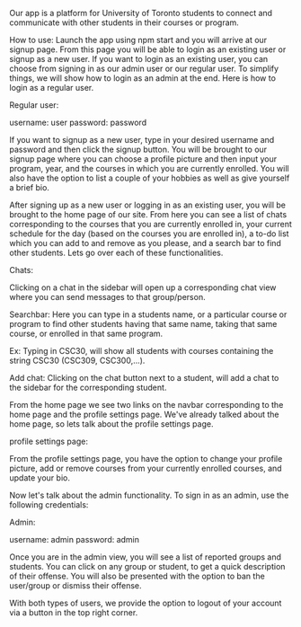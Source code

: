 Our app is a platform for University of Toronto students to connect
and communicate with other students in their courses or program.

How to use:
Launch the app using npm start and you will arrive at our signup page. From this page you will be able to 
login as an existing user or signup as a new user. If you want to login as 
an existing user, you can choose from signing in as our admin user or 
our regular user. To simplify things, we will show how to login as an admin
at the end. Here is how to login as a regular user.

Regular user:

username: user
password: password

If you want to signup as a new user, type in your desired
username and password and then click the signup button.
You will be brought to our signup page where you can choose a profile
picture and then input your program, year, and the courses in which 
you are currently enrolled. You will also have the option to list a 
couple of your hobbies as well as give yourself a brief bio.

After signing up as a new user or logging in as an existing user, you will be 
brought to the home page of our site. From here you can see a list of 
chats corresponding to the courses that you are currently enrolled in,
your current schedule for the day (based on the courses you are enrolled in),
a to-do list which you can add to and remove as you please, and a search bar to 
find other students. Lets go over each of these functionalities.

Chats: 

Clicking on a chat in the sidebar will open up a corresponding chat view
where you can send messages to that group/person.


Searchbar: Here you can type in a students name, or a particular course
or program to find other students having that same name, taking 
that same course, or enrolled in that same program.

Ex: Typing in CSC30, will show all students with courses containing 
the string CSC30 (CSC309, CSC300,...).

Add chat: Clicking on the chat button next to a student, will add a chat 
to the sidebar for the corresponding student.


From the home page we see two links on the navbar corresponding to the home page
and the profile settings page. We've already talked about the home page, so lets 
talk about the profile settings page.

profile settings page:

From the profile settings page, you have the option to change your profile picture,
add or remove courses from your currently enrolled courses, and update your bio.


Now let's talk about the admin functionality. To sign in as an admin, use the following
credentials:

Admin:

username: admin
password: admin

Once you are in the admin view, you will see a list of reported groups and students.
You can click on any group or student, to get a quick description of their offense.
You will also be presented with the option to ban the user/group or dismiss their
offense.

With both types of users, we provide the option to logout of your account
via a button in the top right corner.

